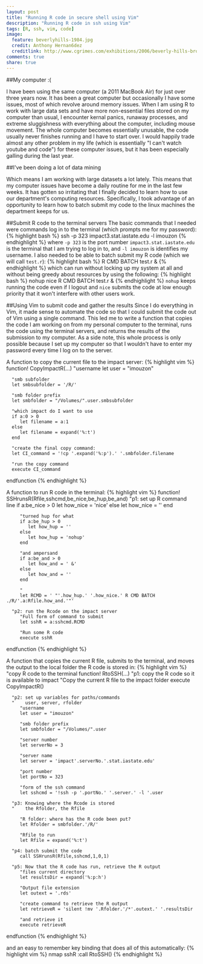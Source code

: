 ```yaml
---
layout: post
title: "Running R code in secure shell using Vim"
description: "Running R code in ssh using Vim"
tags: [R, ssh, vim, code]
image:
  feature: beverlyhills-1984.jpg
  credit: Anthony Hernan6dez
  creditlink: http://www.cgrimes.com/exhibitions/2006/beverly-hills-broadway/
comments: true
share: true
---
```


##My computer :(

I have been using the same computer (a 2011 MacBook Air) for just over three years now.
It has been a great computer but occasionally I have some issues, 
most of which revolve around memory issues.
When I am using R to work with large data sets and have more
non-essential files stored on my computer than usual, I encounter 
kernal panics, runaway processes, and extreme sluggishness
with everything about the computer, including mouse movement.
The whole computer becomes essentially unusable, the code 
usually never finishes running and I have to start over.
I would happily trade almost any other problem in my life (which
is essentially "I can't watch youtube and code") for these computer
issues, but it has been especially galling during the last year.

##I've been doing a lot of data mining

Which means I am working with large datasets a lot lately. 
This means that my computer issues have become a daily routine for me in the last few weeks.
It has gotten so irritating that I finally decided 
to learn how to use our department's computing resources.
Specifically, I took advantage of an opportunity to learn how to batch submit my code to the linux machines the department keeps for us.

##Submit R code to the terminal servers
The basic commands that I needed were commands log in to the terminal
(which prompts me for my password):
{% highlight bash %}
ssh -p 323 impact3.stat.iastate.edu -l imouzon
{% endhighlight %}
where `-p 323` is the port number `impact3.stat.iastate.edu` is the terminal
that I am trying to log in to, and `-l imouzon` is identifies my username.
I also needed to be able to batch submit my R code (which we will call `test.r`):
{% highlight bash %}
R CMD BATCH test.r &
{% endhighlight %}
which can run without locking up my system at all and without 
being greedy about resources by using the following:
{% highlight bash %}
nohup nice R CMD BATCH test.r &
{% endhighlight %}
`nohup` keeps running the code even if I logout and `nice` submits the code at low enough
priority that it won't interfere with other users work.

##Using Vim to submit code and gather the results
Since I do everything in Vim, it made sense to automate the code so that I could submit
the code out of Vim using a single command.
This led me to write a function that copies the code I am working on from my personal
computer to the terminal, runs the code using the terminal servers, and returns
the results of the submission to my computer. 
As a side note, this whole process is only possible because I set up my computer
so that I wouldn't have to enter my password every time I log on to the server.

A function to copy the current file to the impact server:
{% highlight vim %}
   function! CopyImpactR(...)
      "username
      let user = "imouzon"
   
      "smb subfolder
      let smbsubfolder = '/R/'
      
      "smb folder prefix
      let smbfolder = "/Volumes/".user.smbsubfolder
      
      "which impact do I want to use
      if a:0 > 0
         let filename = a:1
      else
         let filename = expand('%:t')
      end
   
      "create the final copy command:
      let CI_command = '!cp '.expand('%:p').' '.smbfolder.filename
   
      "run the copy command
      execute CI_command
   endfunction
{% endhighlight %}

A function to run R code in the terminal:
{% highlight vim %}
   function! SSHrunsR(Rfile,sshcmd,be_nice,be_hup,be_and)
      "p1: set up R command line
         if a:be_nice > 0
            let how_nice = 'nice'
         else
            let how_nice = ''
         end
   
         "turned hup for what
         if a:be_hup > 0
            let how_hup = ''
         else
            let how_hup = 'nohup'
         end
   
         "and ampersand
         if a:be_and > 0
            let how_and = ' &'
         else
            let how_and = ''
         end
   
         "
         let RCMD = ' "'.how_hup.' '.how_nice.' R CMD BATCH ./R/'.a:Rfile.how_and.'"'
      
      "p2: run the Rcode on the impact server
         "Full form of command to submit
         let sshR = a:sshcmd.RCMD
   
         "Run some R code
         execute sshR
   endfunction
{% endhighlight %}

A function that copies the current R file, submits to the terminal, and moves the output to
the local folder the R code is stored in:
{% highlight vim %}
   "copy R code to the terminal
   function! RtoSSH(...)
      "p1: copy the R code so it is available to impact
         "Copy the current R file to the impact folder
         execute CopyImpactR()
   
      "p2: set up variables for paths/commands
      "    user, server, rfolder
         "username
         let user = "imouzon"
   
         "smb folder prefix
         let smbfolder = "/Volumes/".user
   
         "server number
         let serverNo = 3
   
         "server name
         let server = 'impact'.serverNo.'.stat.iastate.edu'
   
         "port number
         let portNo = 323
      
         "form of the ssh command
         let sshcmd = '!ssh -p '.portNo.' '.server.' -l '.user
         
      "p3: Knowing where the Rcode is stored
      "    the Rfolder, the Rfile
      
         "R folder: where has the R code been put?
         let Rfolder = smbfolder.'/R/'
   
         "Rfile to run
         let Rfile = expand('%:t')
   
      "p4: batch submit the code
         call SSHrunsR(Rfile,sshcmd,1,0,1)
   
      "p5: Now that the R code has run, retrieve the R output
         "files current directory
         let resultsDir = expand('%:p:h')
   
         "Output file extension
         let outext = '.rds'
   
         "create command to retrieve the R output
         let retrieveR = 'silent !mv '.Rfolder.'/*'.outext.' '.resultsDir
   
         "and retrieve it
         execute retrieveR
   endfunction
{% endhighlight %}

and an easy to remember key binding that does all of this automatically:
{% highlight vim %}
nmap <Leader>sshR :call RtoSSH()<CR>
{% endhighlight %}


